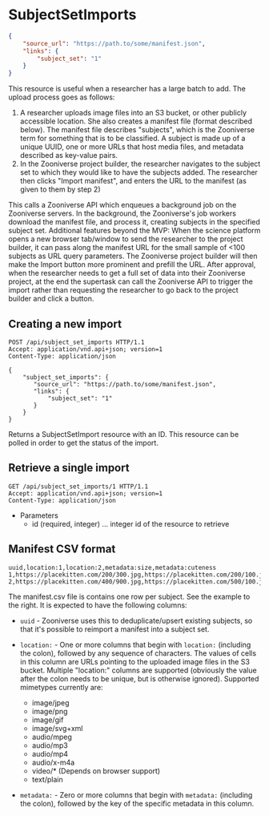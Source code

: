 # SubjectSetImports

```json
{
    "source_url": "https://path.to/some/manifest.json",
    "links": {
        "subject_set": "1"
    }
}
```

This resource is useful when a researcher has a large batch to add. The upload process goes as follows:

1. A researcher uploads image files into an S3 bucket, or other publicly
   accessible location. She also creates a manifest file (format described
   below). The manifest file describes "subjects", which is the Zooniverse term
   for something that is to be classified. A subject is made up of a unique
   UUID, one or more URLs that host media files, and metadata described as
   key-value pairs.
3. In the Zooniverse project builder, the researcher navigates to the subject
   set to which they would like to have the subjects added. The researcher then
   clicks "Import manifest", and enters the URL to the manifest (as given to
   them by step 2)

This calls a Zooniverse API which enqueues a background job on the Zooniverse servers. In the background, the Zooniverse's job workers download the manifest file, and process it, creating subjects in the specified subject set.
Additional features beyond the MVP:
When the science platform opens a new browser tab/window to send the researcher to the project builder, it can pass along the manifest URL for the small sample of <100 subjects as URL query parameters. The Zooniverse project builder will then make the Import button more prominent and prefill the URL.
After approval, when the researcher needs to get a full set of data into their Zooniverse project, at the end the supertask can call the Zooniverse API to trigger the import rather than requesting the researcher to go back to the project builder and click a button.

## Creating a new import

```http
POST /api/subject_set_imports HTTP/1.1
Accept: application/vnd.api+json; version=1
Content-Type: application/json

{
    "subject_set_imports": {
       "source_url": "https://path.to/some/manifest.json",
       "links": {
           "subject_set": "1"
       }
    }
}
```

Returns a SubjectSetImport resource with an ID. This resource can be polled in order to get the status of the import.

## Retrieve a single import

```http
GET /api/subject_set_imports/1 HTTP/1.1
Accept: application/vnd.api+json; version=1
Content-Type: application/json
```

+ Parameters
  + id (required, integer) ... integer id of the resource to retrieve

## Manifest CSV format

```csv
uuid,location:1,location:2,metadata:size,metadata:cuteness
1,https://placekitten.com/200/300.jpg,https://placekitten.com/200/100.jpg,small,cute
2,https://placekitten.com/400/900.jpg,https://placekitten.com/500/100.jpg,large,cute
```

The manifest.csv file is contains one row per subject. See the example to the right. It is expected to have
the following columns:

+ `uuid` - Zooniverse uses this to deduplicate/upsert existing subjects, so that
  it's possible to reimport a manifest into a subject set.
+ `location:` - One or more columns that begin with `location:` (including the colon), followed by any
  sequence of characters. The values of cells in this column are URLs pointing
  to the uploaded image files in the S3 bucket. Multiple "location:" columns are
  supported (obviously the value after the colon needs to be unique, but is
  otherwise ignored). Supported mimetypes currently are:
  + image/jpeg
  + image/png
  + image/gif
  + image/svg+xml
  + audio/mpeg
  + audio/mp3
  + audio/mp4
  + audio/x-m4a
  + video/* (Depends on browser support)
  + text/plain

+ `metadata:` - Zero or more columns that begin with `metadata:` (including the colon), followed by
  the key of the specific metadata in this column.

